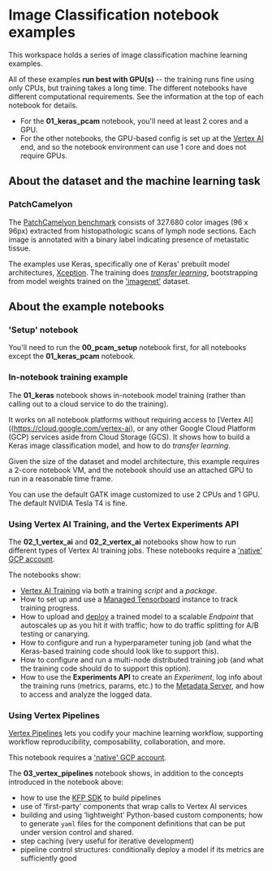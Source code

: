 # Image Classification notebook examples

This workspace holds a series of image classification machine learning examples.

All of these examples **run best with GPU(s)** -- the training runs fine using only CPUs, but training takes a long time.
The different notebooks have different computational requirements.  See the information at the top of each notebook for details.

- For the **01_keras_pcam** notebook, you'll need at least 2 cores and a GPU.
- For the other notebooks, the GPU-based config is set up at the [Vertex AI](https://cloud.google.com/vertex-ai) end, and so the notebook environment can use 1 core and does not require GPUs.

## About the dataset and the machine learning task


### PatchCamelyon

The [PatchCamelyon benchmark](https://www.tensorflow.org/datasets/catalog/patch_camelyon) consists of 327.680 color images (96 x 96px) extracted from histopathologic scans of lymph node sections. Each image is annotated with a binary label indicating presence of metastatic tissue.


The examples use Keras, specifically one of Keras' prebuilt model architectures, [Xception](https://keras.io/api/applications/xception/). The training does [_transfer learning_](https://en.wikipedia.org/wiki/Transfer_learning), bootstrapping from model weights trained on the ['imagenet'](https://en.wikipedia.org/wiki/ImageNet) dataset.


## About the example notebooks

### 'Setup' notebook

You'll need to run the **00_pcam_setup** notebook first, for all notebooks except the **01_keras_pcam** notebook.

### In-notebook training example

The  **01_keras** notebook shows in-notebook model training (rather than calling out to a cloud service to do the training).

It works on all notebook platforms without requiring access to [Vertex AI]((https://cloud.google.com/vertex-ai), or any other Google Cloud Platform (GCP) services aside from Cloud Storage (GCS).  It shows how to build a Keras image classification model, and how to do _transfer learning_.

Given the size of the dataset and model architecture, this example requires a 2-core notebook VM, and the notebook should use an attached GPU to run in a reasonable time frame.

You can use the default GATK image customized to use 2 CPUs and 1 GPU. The default NVIDIA Tesla T4 is fine.

### Using Vertex AI Training, and the Vertex Experiments API

The **02_1_vertex_ai** and **02_2_vertex_ai** notebooks show how to run different types of Vertex AI training jobs.
These notebooks require a ['native' GCP account](https://support.terra.bio/hc/en-us/articles/360051229072-Accessing-advanced-GCP-features-in-Terra).

The notebooks show:

- [Vertex AI Training](https://cloud.google.com/vertex-ai/docs/training/custom-training) via both a training _script_ and a _package_.
- How to set up and use a [Managed Tensorboard](https://cloud.google.com/vertex-ai/docs/experiments/tensorboard-overview) instance to track training progress.
- How to upload and [deploy](https://cloud.google.com/vertex-ai/docs/predictions/deploy-model-api) a trained model to a scalable _Endpoint_ that autoscales up as you hit it with traffic; how to do traffic splitting for A/B testing or canarying.
- How to configure and run a hyperparameter tuning job (and what the Keras-based training code should look like to support this).
- How to configure and run a multi-node distributed training job (and what the training code should do to support this option).
- How to use the **Experiments API** to create an _Experiment_, log info about the training runs (metrics, params, etc.) to the [Metadata Server](https://cloud.google.com/vertex-ai/docs/ml-metadata/introduction), and how to access and analyze the logged data.

### Using Vertex Pipelines

[Vertex Pipelines](https://cloud.google.com/vertex-ai/docs/pipelines) lets you codify your machine learning workflow, supporting workflow reproducibility, composability, collaboration, and more.

This notebook requires a ['native' GCP account](https://support.terra.bio/hc/en-us/articles/360051229072-Accessing-advanced-GCP-features-in-Terra).

The **03_vertex_pipelines** notebook shows, in addition to the concepts introduced in the notebook above:

- how to use the [KFP SDK](https://www.kubeflow.org/docs/components/pipelines/sdk/install-sdk/) to build pipelines
- use of ‘first-party’ components that wrap calls to Vertex AI services
- building and using ‘lightweight’ Python-based custom components; how to generate `yaml` files for the component definitions that can be put under version control and shared.
- step caching (very useful for iterative development)
- pipeline control structures: conditionally deploy a model if its metrics are sufficiently good
